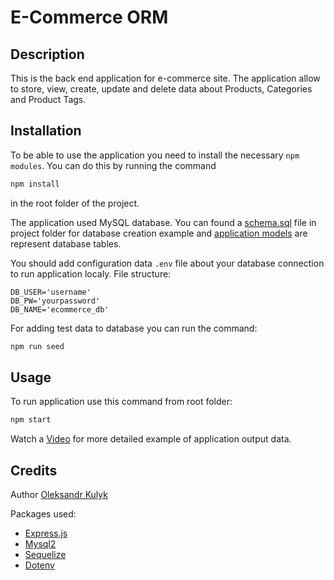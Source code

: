 # E-Commerce ORM

## Description
This is the back end application for e-commerce site. The application allow to store, view, create, update and delete data about Products, Categories and Product Tags.

## Installation
To be able to use the application you need to install the necessary `npm modules`. You can do this by running the command 

```bash
npm install
```

in the root folder of the project.

The application used MySQL database. You can found a [schema.sql](./db/schema.sql) file in project folder for database creation example and [application models](./models) are represent database tables.

You should add configuration data `.env` file about your database connection to run application localy. File structure:

```
DB_USER='username'
DB_PW='yourpassword'
DB_NAME='ecommerce_db'
```

For adding test data to database you can run the command:

```bash
npm run seed
```

## Usage
To run application use this command from root folder:

```bash
npm start
```

Watch a [Video](https://drive.google.com/file/d/1qAx0-IWi6Yc7K7YFbgkpW9So6K8eLiyK/view) for more detailed example of application output data.

## Credits
Author [Oleksandr Kulyk](https://github.com/AlexKuWerz)

Packages used:
- [Express.js](https://www.npmjs.com/package/express)
- [Mysql2](https://www.npmjs.com/package/mysql2)
- [Sequelize](https://www.npmjs.com/package/sequelize)
- [Dotenv](https://www.npmjs.com/package/dotenv)
